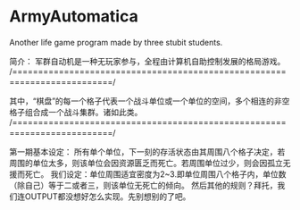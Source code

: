 # ArmyAutomatica
Another life game program made by three stubit students.　　

简介： 军群自动机是一种无玩家参与，全程由计算机自助控制发展的格局游戏。
/=========================================================================/　　

其中，“棋盘”的每一个格子代表一个战斗单位或一个单位的空间，多个相连的非空格子组合成一个战斗集群。诸如此类。
/=========================================================================/　　

第一期基本设定： 所有单个单位，下一刻的存活状态由其周围八个格子决定，若周围的单位太多，则该单位会因资源匮乏而死亡。若周围单位过少，则会因孤立无援而死亡。
我们设定：单位周围适宜密度为2~3.即单位周围八个格子内，单位数（除自己）等于二或者三，则该单位无死亡的倾向。
然后其他的规则？拜托，我们连OUTPUT都没想好怎么实现。先别想别的了吧。
